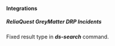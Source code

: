 
#### Integrations

##### ReliaQuest GreyMatter DRP Incidents

Fixed result type in ***ds-search*** command.
